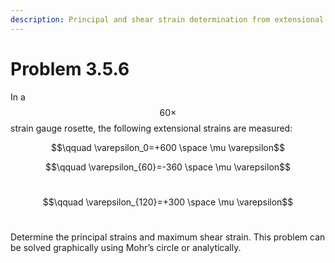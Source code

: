 ```yaml
---
description: Principal and shear strain determination from extensional strain measurements.
---
```


# Problem 3.5.6

In a $$60\times$$ strain gauge rosette, the following extensional strains are measured:

$$\qquad \varepsilon_0=+600 \space \mu \varepsilon$$

$$\qquad \varepsilon_{60}=-360 \space \mu \varepsilon$$​

$$\qquad \varepsilon_{120}=+300 \space \mu \varepsilon$$​

Determine the principal strains and maximum shear strain. This problem can be solved graphically using Mohr’s circle or analytically.
